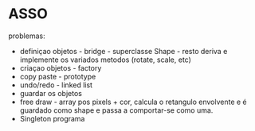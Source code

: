 # ASSO

problemas:

- definiçao objetos - bridge - superclasse Shape - resto deriva e implemente os variados metodos (rotate,  scale, etc)
- criaçao objetos - factory
- copy paste - prototype
- undo/redo - linked list 
- guardar os objetos
- free draw - array pos pixels + cor, calcula o retangulo envolvente e é guardado como shape e passa a comportar-se como uma.
- Singleton programa
